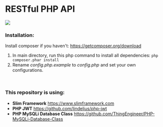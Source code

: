 # RESTful PHP API

![](https://phptechsolutions.files.wordpress.com/2014/11/android_php_mysql.png)

### Installation:
Install composer if you haven't: https://getcomposer.org/download
1. In main directory, run this php command to install all dependencies:
`php composer.phar install`
2. Rename *config.php.example* to *config.php* and set your own configurations.

<br/>

### This repository is using:
- **Slim Framework** https://www.slimframework.com
- **PHP JWT** https://github.com/lindelius/php-jwt
- **PHP MySQLi Database Class** https://github.com/ThingEngineer/PHP-MySQLi-Database-Class